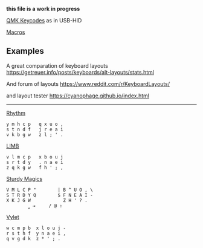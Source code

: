 __this file is a work in progress__


[QMK Keycodes](https://docs.qmk.fm/keycodes) as in USB-HID


[Macros](https://getreuer.info/posts/keyboards/macros/index.html#simple-macros)

## Examples

A great comparation of keyboard layouts <https://getreuer.info/posts/keyboards/alt-layouts/stats.html>

And forum of layouts <https://www.reddit.com/r/KeyboardLayouts/>

and layout tester <https://cyanophage.github.io/index.html>

---

[Rhythm](https://www.reddit.com/r/KeyboardLayouts/comments/1fg55wa/rhythm_keyboard_layout_510_rolls_and_074_sfb/)
  
    y m h c p   q x u o ,
    s t n d f   j r e a i
    v k b g w   z l ; ' .

[LIMB](https://www.reddit.com/r/KeyboardLayouts/comments/1ffknpc/introducing_limb_a_sturdybased_layout/)

    v l m c p   x b o u j
    s r t d y   . n a e i
    z q k g w   f h ' ; ,

[Sturdy Magics](https://github.com/Ikcelaks/keyboard_layouts/blob/main/magic_sturdy/magic_sturdy.md)

    V M L C P "        | B ^ U O , \
    S T R D Y Q        $ F N E A I -
    X K J G W            Z H ' ? .
            ⎵ ⇥     / @ ⇧

[Vylet](https://github.com/MightyAcas/vylet)

    w c m p b  x l o u j -
    r s t h f  y n a e i ,
    q v g d k  z * ' ; .  
